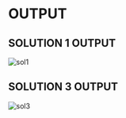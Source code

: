 # OUTPUT

## SOLUTION 1 OUTPUT
![sol1](https://github.com/arpita2105/GITHUB/assets/136358528/f8ed9320-6b2e-403f-9ea5-9ab6543a199a)


## SOLUTION 3 OUTPUT
![sol3](https://github.com/arpita2105/GITHUB/assets/136358528/9cfd4ae2-c88b-4c96-977b-95ed7c7e756b)